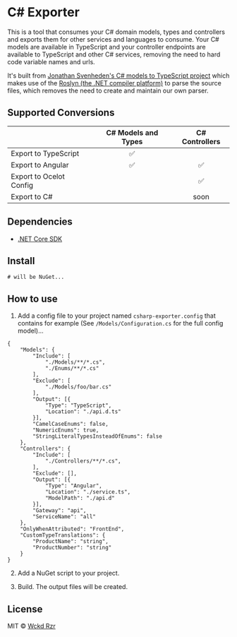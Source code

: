 # C# Exporter

This is a tool that consumes your C# domain models, types and controllers and exports them for other services and languages to consume.  Your C# models are available in TypeScript and your controller endpoints are available to TypeScript and other C# services, removing the need to hard code variable names and urls.

It's built from [Jonathan Svenheden's C# models to TypeScript project](https://github.com/svenheden/csharp-models-to-typescript) which makes use of the [Roslyn (the .NET compiler platform)](https://github.com/dotnet/roslyn) to parse the source files, which removes the need to create and maintain our own parser.

## Supported Conversions

|                         | C# Models and Types | C# Controllers |
| ----------------------- |:-------------------:|:-----:|
| Export to TypeScript    | ✅ |  |
| Export to Angular       | ✅ | ✅ |
| Export to Ocelot Config |  | ✅ |
| Export to C#            |  | soon |

## Dependencies

* [.NET Core SDK](https://www.microsoft.com/net/download/macos)


## Install

```
# will be NuGet...
```

## How to use

1. Add a config file to your project named `csharp-exporter.config` that contains for example (See `/Models/Configuration.cs` for the full config model)...

```
{
	"Models": {
		"Include": [
			"./Models/**/*.cs",
            "./Enums/**/*.cs"
		],
		"Exclude": [
            "./Models/foo/bar.cs"
        ],
	    "Output": [{
			"Type": "TypeScript",
	    	"Location": "./api.d.ts"
	    }],
		"CamelCaseEnums": false,
		"NumericEnums": true,
		"StringLiteralTypesInsteadOfEnums": false
	},
	"Controllers": {
		"Include": [
			"./Controllers/**/*.cs",
		],
		"Exclude": [],
		"Output": [{
			"Type": "Angular",
			"Location": "./service.ts",
			"ModelPath": "./api.d"
		}],
	    "Gateway": "api",
	    "ServiceName": "all"
	},
    "OnlyWhenAttributed": "FrontEnd",
    "CustomTypeTranslations": {
        "ProductName": "string",
        "ProductNumber": "string"
    }
}
```

2. Add a NuGet script to your project.

3. Build.  The output files will be created.


## License

MIT © [Wckd Rzr](https://github.com/wckdrzr)
